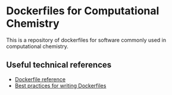 # Dockerfiles for Computational Chemistry

This is a repository of dockerfiles for software commonly used in computational chemistry.

## Useful technical references

- [Dockerfile reference](https://docs.docker.com/engine/reference/builder/)
- [Best practices for writing Dockerfiles](https://docs.docker.com/develop/develop-images/dockerfile_best-practices/)
